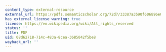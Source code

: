 ```yaml
---
content_type: external-resource
external_url: https://pdfs.semanticscholar.org/72d7/33387a3b90f606896e07b6b70705b101e64c.pdf
has_external_license_warning: true
license: https://en.wikipedia.org/wiki/All_rights_reserved
status: ''
title: PDF
uid: 08d62718-714c-483a-8cea-3685042f5be8
wayback_url: ''
---
```

